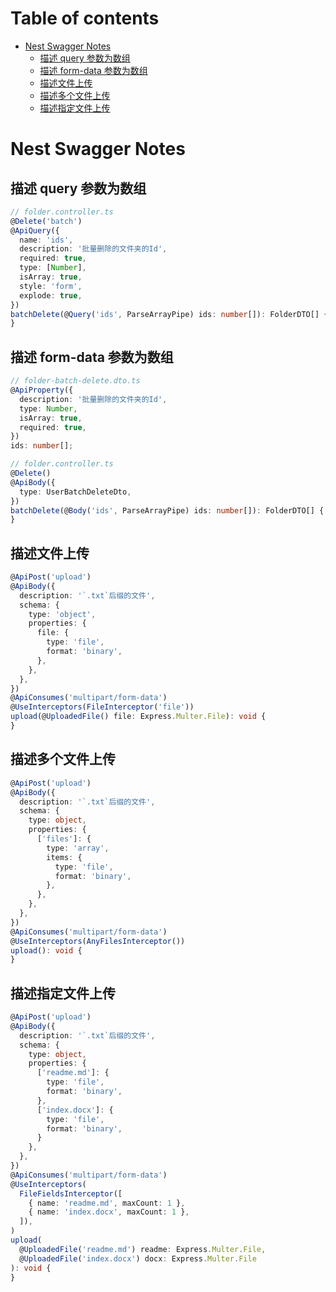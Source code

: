 # Table of contents

- [Nest Swagger Notes](#nest-swagger-notes)
  - [描述 query 参数为数组](#描述-query-参数为数组)
  - [描述 form-data 参数为数组](#描述-form-data-参数为数组)
  - [描述文件上传](#描述文件上传)
  - [描述多个文件上传](#描述多个文件上传)
  - [描述指定文件上传](#描述指定文件上传)

# Nest Swagger Notes

## 描述 query 参数为数组

```typescript
// folder.controller.ts
@Delete('batch')
@ApiQuery({
  name: 'ids',
  description: '批量删除的文件夹的Id',
  required: true,
  type: [Number],
  isArray: true,
  style: 'form',
  explode: true,
})
batchDelete(@Query('ids', ParseArrayPipe) ids: number[]): FolderDTO[] {
}
```

## 描述 form-data 参数为数组

```typescript
// folder-batch-delete.dto.ts
@ApiProperty({
  description: '批量删除的文件夹的Id',
  type: Number,
  isArray: true,
  required: true,
})
ids: number[];

// folder.controller.ts
@Delete()
@ApiBody({
  type: UserBatchDeleteDto,
})
batchDelete(@Body('ids', ParseArrayPipe) ids: number[]): FolderDTO[] {
}
```

## 描述文件上传

```typescript
@ApiPost('upload')
@ApiBody({
  description: '`.txt`后缀的文件',
  schema: {
    type: 'object',
    properties: {
      file: {
        type: 'file',
        format: 'binary',
      },
    },
  },
})
@ApiConsumes('multipart/form-data')
@UseInterceptors(FileInterceptor('file'))
upload(@UploadedFile() file: Express.Multer.File): void {
}
```

## 描述多个文件上传

```typescript
@ApiPost('upload')
@ApiBody({
  description: '`.txt`后缀的文件',
  schema: {
    type: object,
    properties: {
      ['files']: {
        type: 'array',
        items: {
          type: 'file',
          format: 'binary',
        },
      },
    },
  },
})
@ApiConsumes('multipart/form-data')
@UseInterceptors(AnyFilesInterceptor())
upload(): void {
}
```

## 描述指定文件上传

```typescript
@ApiPost('upload')
@ApiBody({
  description: '`.txt`后缀的文件',
  schema: {
    type: object,
    properties: {
      ['readme.md']: {
        type: 'file',
        format: 'binary',
      },
      ['index.docx']: {
        type: 'file',
        format: 'binary',
      }
    },
  },
})
@ApiConsumes('multipart/form-data')
@UseInterceptors(
  FileFieldsInterceptor([
    { name: 'readme.md', maxCount: 1 },
    { name: 'index.docx', maxCount: 1 },
  ]),
)
upload(
  @UploadedFile('readme.md') readme: Express.Multer.File,
  @UploadedFile('index.docx') docx: Express.Multer.File
): void {
}
```
